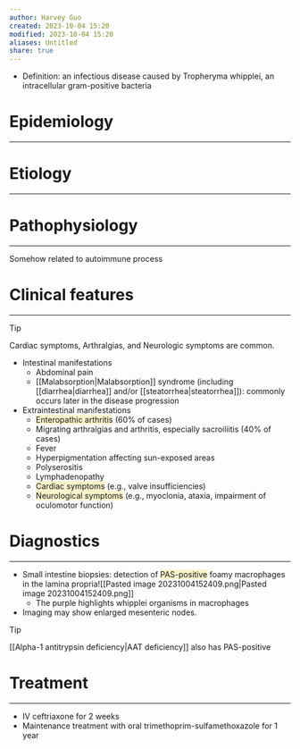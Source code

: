 ```yaml
---
author: Harvey Guo
created: 2023-10-04 15:20
modified: 2023-10-04 15:20
aliases: Untitled
share: true
---
```

- Definition: an infectious disease caused by Tropheryma whipplei, an intracellular gram-positive bacteria
# Epidemiology
---


# Etiology
---


# Pathophysiology
---
Somehow related to autoimmune process


# Clinical features
---
>[!tip] 
>Cardiac symptoms,  Arthralgias, and Neurologic symptoms are common.
- Intestinal manifestations
	- Abdominal pain
	- [[Malabsorption|Malabsorption]] syndrome (including [[diarrhea|diarrhea]] and/or [[steatorrhea|steatorrhea]]): commonly occurs later in the disease progression
- Extraintestinal manifestations
	- <span style="background:rgba(240, 200, 0, 0.2)">Enteropathic arthritis</span> (60% of cases) 
	- Migrating arthralgias and arthritis, especially sacroiliitis (40% of cases)
	- Fever
	- Hyperpigmentation affecting sun-exposed areas
	- Polyserositis
	- Lymphadenopathy
	- <span style="background:rgba(240, 200, 0, 0.2)">Cardiac symptoms</span> (e.g., valve insufficiencies)
	- <span style="background:rgba(240, 200, 0, 0.2)">Neurological symptoms</span> (e.g., myoclonia, ataxia, impairment of oculomotor function)


# Diagnostics
---
- Small intestine biopsies: detection of <span style="background:rgba(240, 200, 0, 0.2)">PAS-positive</span> foamy macrophages in the lamina propria![[Pasted image 20231004152409.png|Pasted image 20231004152409.png]]
	- The purple highlights whipplei organisms in macrophages
- Imaging may show enlarged mesenteric nodes.

>[!tip] 
>[[Alpha-1 antitrypsin deficiency|AAT deficiency]] also has PAS-positive

# Treatment
---
- IV ceftriaxone for 2 weeks
- Maintenance treatment with oral trimethoprim-sulfamethoxazole for 1 year


